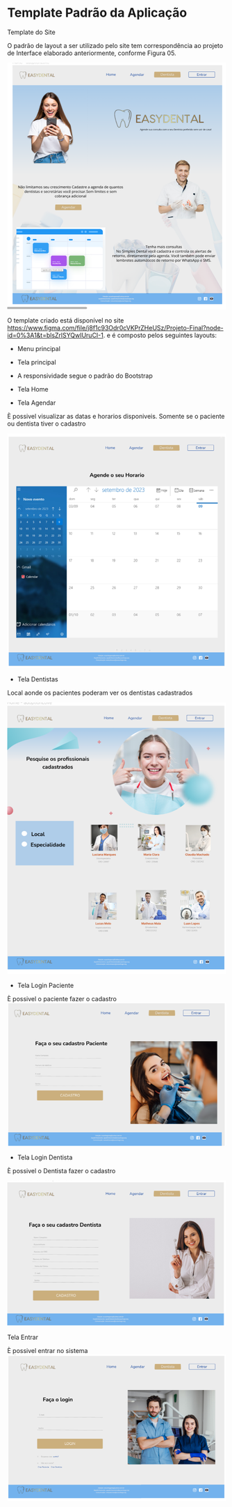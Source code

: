 # Template Padrão da Aplicação

Template do Site 

O padrão de layout a ser utilizado pelo site tem correspondência ao projeto de Interface elaborado anteriormente, conforme Figura 05. 

![Imagem 05 Tela Home](img/Tela%20Home.png)

O template criado está disponível no site https://www.figma.com/file/j8f1c93Odr0cVKPrZHeUSz/Projeto-Final?node-id=0%3A1&t=blsZrlSYQwIUruCI-1. e é composto pelos seguintes layouts:  

* Menu principal 

* Tela principal 

* A responsividade segue o padrão do Bootstrap 

* Tela Home 



* Tela Agendar  

È possivel visualizar as datas e horarios  disponiveis. Somente se o paciente ou dentista tiver o cadastro 

![Imagem 11 Tela Agendamento](img/Tela%20Agendamento.png)

* Tela Dentistas  

Local aonde os pacientes poderam ver os dentistas cadastrados 

![Imagem 06 Tela Dentista](img/Tela%20Agendar.png)

* Tela Login Paciente 

È possivel o paciente fazer o cadastro  
![Imagem 09 Tela Cadastro Paciente](img/Tela%20Cadastro%20Paciente.png)
* Tela Login Dentista 

È possivel o Dentista fazer o cadastro  

![Imagem 10 Tela Cadastro Dentista](img/Tela%20Cadastro%20Dentista.png)

Tela Entrar 

È possivel entrar no sistema
![Imagem 08 Tela Login](img/Tela%20Login.png)

